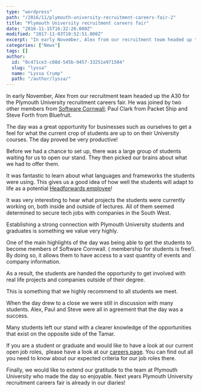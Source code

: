 ```yaml
---
type: "wordpress"
path: "/2016/11/plymouth-university-recruitment-careers-fair-2"
title: "Plymouth University recruitment careers fair"
date: "2016-11-15T16:32:26.000Z"
modified: "2017-11-03T10:52:51.000Z"
excerpt: "In early November, Alex from our recruitment team headed up the A30 for the Plymouth University recruitment careers fair. He was joined by two other members from Software Cornwall; Paul Clark from Packet Ship and Steve Forth from Bluefruit. The day was a great opportunity for businesses such as ourselves to get a feel for …"
categories: ["News"]
tags: []
author:
  id: "0c471ce3-c08d-545b-9457-33251e971504"
  slug: "lyssa"
  name: "Lyssa Crump"
  path: "/author/lyssa/"
---
```

In early November, Alex from our recruitment team headed up the A30 for the Plymouth University recruitment careers fair. He was joined by two other members from [Software Cornwall](https://www.softwarecornwall.org/); Paul Clark from Packet Ship and Steve Forth from Bluefruit.

The day was a great opportunity for businesses such as ourselves to get a feel for what the current crop of students are up to on their University courses. The day proved be very productive!

Before we had a chance to set up, there was a large group of students waiting for us to open our stand. They then picked our brains about what we had to offer them.

It was fantastic to learn about what languages and frameworks the students were using. This gives us a good idea of how well the students will adapt to life as a potential [Headforwards employee](https://www.headforwards.com/our-values/)!

It was very interesting to hear what projects the students were currently working on, both inside and outside of lectures. All of them seemed determined to secure tech jobs with companies in the South West.

Establishing a strong connection with Plymouth University students and graduates is something we value very highly.

One of the main highlights of the day was being able to get the students to become members of Software Cornwall. ( membership for students is free!). By doing so, it allows them to have access to a vast quantity of events and company information.

As a result, the students are handed the opportunity to get involved with real life projects and companies outside of their degree.

This is something that we highly recommend to all students we meet.

When the day drew to a close we were still in discussion with many students. Alex, Paul and Steve were all in agreement that the day was a success.

Many students left our stand with a clearer knowledge of the opportunities that exist on the opposite side of the Tamar.

If you are a student or graduate and would like to have a look at our current open job roles,  please have a look at our [careers page](https://www.headforwards.com/careers/). You can find out all you need to know about our expected criteria for our job roles there.

Finally, we would like to extend our gratitude to the team at Plymouth University who made the day so enjoyable. Next years Plymouth University recruitment careers fair is already in our diaries!